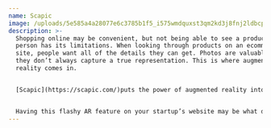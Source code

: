```yaml
---
name: Scapic
image: /uploads/5e585a4a28077e6c3785b1f5_i575wmdquxst3qm2kd3j8fnj2ldbcpu3haj9fe8hxwt3uqgnjwavbf3aioyre7qghptbivppxehwiqohfoh5s_qhb83msycz2urhdgvtnz4q1x-mobyxmvjr4jtqab1ingaexl3r.png
description: >-
  Shopping online may be convenient, but not being able to see a product in
  person has its limitations. When looking through products on an ecommerce
  site, people want all of the details they can get. Photos are valuable, but
  they don’t always capture a true representation. This is where augmented
  reality comes in.


  [Scapic](https://scapic.com/)puts the power of augmented reality into your own online store — no coding required. People browsing through your products get a 360-degree view of what you’re offering. This gives them a much better representation of your products.


  Having this flashy AR feature on your startup’s website may be what differentiates you from the competition. Scapic makes it easy to add this attention-grabbing tech into your own design.
---
```

